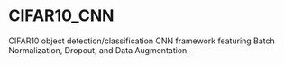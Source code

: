 # CIFAR10_CNN
CIFAR10 object detection/classification CNN framework featuring Batch Normalization, Dropout, and Data Augmentation.
